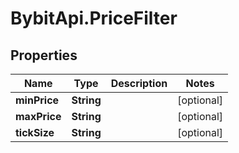 # BybitApi.PriceFilter

## Properties
Name | Type | Description | Notes
------------ | ------------- | ------------- | -------------
**minPrice** | **String** |  | [optional] 
**maxPrice** | **String** |  | [optional] 
**tickSize** | **String** |  | [optional] 


